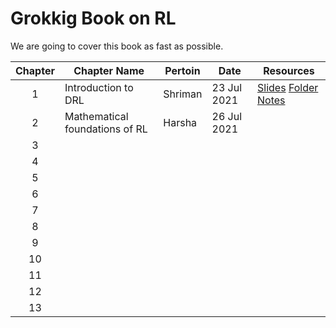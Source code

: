 # Grokkig Book on RL 

We are going to cover this book as fast as possible. 

| Chapter | Chapter Name                   | Pertoin | Date        | Resources                                                                                                     |
| :-----: | ------------------------------ | ------- | ----------- | ------------------------------------------------------------------------------------------------------------ |
|    1    | Introduction to DRL            | Shriman | 23 Jul 2021 | [Slides](https://docs.google.com/presentation/d/1-Pi3eDJ9HQQwWPKDOHmpqGYhQVrZegwCY6argCNHaFg/edit?usp=sharing)  [Folder](Chapter_1) [Notes](https://htmlpreview.github.io/?https://github.com/shrimansoft/Grokking_RL/blob/master/Chapter_1/NoteUsedForPresentation.html) | 
|    2    | Mathematical foundations of RL | Harsha  | 26 Jul 2021 |                                                                                                              |                   
|    3    |                                |         |             |                                                                                                              |                   
|    4    |                                |         |             |                                                                                                              |                   
|    5    |                                |         |             |                                                                                                              |                   
|    6    |                                |         |             |                                                                                                              |                   
|    7    |                                |         |             |                                                                                                              |                   
|    8    |                                |         |             |                                                                                                              |                   
|    9    |                                |         |             |                                                                                                              |                   
|   10    |                                |         |             |                                                                                                              |                   
|   11    |                                |         |             |                                                                                                              |                   
|   12    |                                |         |             |                                                                                                              |                   
|   13    |                                |         |             |                                                                                                              |                   


